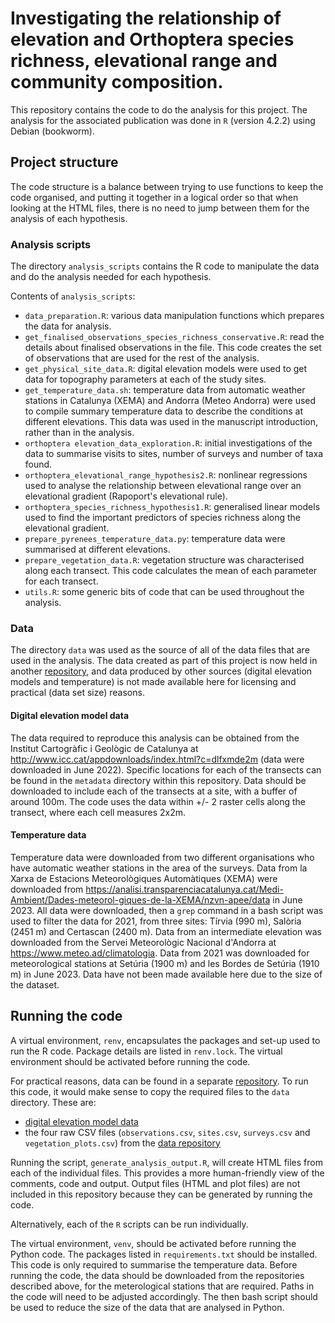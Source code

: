 # Investigating the relationship of elevation and Orthoptera species richness, elevational range and community composition. 

This repository contains the code to do the analysis for this project. The analysis for the associated publication was done in `R` (version 4.2.2) using Debian (bookworm).

## Project structure

The code structure is a balance between trying to use functions to keep the code organised, and putting it together in a logical order so that when looking at the HTML files, there is no need to jump between them for the analysis of each hypothesis. 

### Analysis scripts

The directory `analysis_scripts` contains the R code to manipulate the data and do the analysis needed for each hypothesis.  

Contents of `analysis_scripts`: 
* `data_preparation.R`: various data manipulation functions which prepares the data for analysis.
* `get_finalised_observations_species_richness_conservative.R`: read the details about finalised observations in the file. This code creates the set of observations that are used for the rest of the analysis.
* `get_physical_site_data.R`: digital elevation models were used to get data for topography parameters at each of the study sites.
* `get_temperature_data.sh`: temperature data from automatic weather stations in Catalunya (XEMA) and Andorra (Meteo Andorra) were used to compile summary temperature data to describe the conditions at different elevations. This data was used in the manuscript introduction, rather than in the analysis.
* `orthoptera elevation_data_exploration.R`: initial investigations of the data to summarise visits to sites, number of surveys and number of taxa found.
* `orthoptera_elevational_range_hypothesis2.R`: nonlinear regressions used to analyse the relationship between elevational range over an elevational gradient (Rapoport's elevational rule).
* `orthoptera_species_richness_hypothesis1.R`: generalised linear models used to find the important predictors of species richness along the elevational gradient.
* `prepare_pyrenees_temperature_data.py`: temperature data were summarised at different elevations.
* `prepare_vegetation_data.R`: vegetation structure was characterised along each transect. This code calculates the mean of each parameter for each transect.
* `utils.R`: some generic bits of code that can be used throughout the analysis.

### Data

The directory `data` was used as the source of all of the data files that are used in the analysis. The data created as part of this project is now held in another [repository](https://github.com/jen-thomas/orthoptera-elevational-range-community-composition-observation-data), and data produced by other sources (digital elevation models and temperature) is not made available here for licensing and practical (data set size) reasons. 

#### Digital elevation model data

The data required to reproduce this analysis can be obtained from the Institut Cartogràfic i Geològic de Catalunya at http://www.icc.cat/appdownloads/index.html?c=dlfxmde2m (data were downloaded in June 2022). Specific locations for each of the transects can be found in the `metadata` directory within this repository. Data should be downloaded to include each of the transects at a site, with a buffer of around 100m. The code uses the data within +/- 2 raster cells along the transect, where each cell measures 2x2m. 

#### Temperature data

Temperature data were downloaded from two different organisations who have automatic weather stations in the area of the surveys. Data from la Xarxa de Estacions Meteorològiques Automàtiques (XEMA) were downloaded from https://analisi.transparenciacatalunya.cat/Medi-Ambient/Dades-meteorol-giques-de-la-XEMA/nzvn-apee/data in June 2023. All data were downloaded, then a `grep` command in a bash script was used to filter the data for 2021, from three sites: Tírvia (990 m), Salòria (2451 m) and Certascan (2400 m). Data from an intermediate elevation was downloaded from the Servei Meteorològic Nacional d'Andorra at https://www.meteo.ad/climatologia. Data from 2021 was downloaded for meteorological stations at Setúria (1900 m) and les Bordes de Setúria (1910 m) in June 2023. Data have not been made available here due to the size of the dataset.

## Running the code

A virtual environment, `renv`, encapsulates the packages and set-up used to run the R code. Package details are listed in `renv.lock`. The virtual environment should be activated before running the code.

For practical reasons, data can be found in a separate [repository](https://github.com/jen-thomas/orthoptera-elevational-range-community-composition-observation-data/tree/main/data). To run this code, it would make sense to copy the required files to the `data` directory. These are: 
* [digital elevation model data](#digital-elevation-model-data)
* the four raw CSV files (`observations.csv`, `sites.csv`, `surveys.csv` and `vegetation_plots.csv`) from the [data repository](https://github.com/jen-thomas/orthoptera-elevational-range-community-composition-observation-data/tree/main/data)

Running the script, `generate_analysis_output.R`, will create HTML files from each of the individual files. This provides a more human-friendly view of the comments, code and output. Output files (HTML and plot files) are not included in this repository because they can be generated by running the code.

Alternatively, each of the `R` scripts can be run individually.

The virtual environment, `venv`, should be activated before running the Python code. The packages listed in `requirements.txt` should be installed. This code is only required to summarise the temperature data. Before running the code, the data should be downloaded from the repositories described above, for the meterological stations that are required. Paths in the code will need to be adjusted accordingly. The then bash script should be used to reduce the size of the data that are analysed in Python. 
